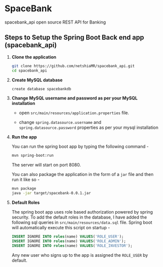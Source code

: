 # SpaceBank
spacebank_api open source REST API for Banking  

## Steps to Setup the Spring Boot Back end app (spacebank_api)

1. **Clone the application**

	```bash
	git clone https://github.com/netshiaMR/spacebank_api.git
	cd spacebank_api
	```

2. **Create MySQL database**

	```bash
	create database spacebankdb
	```

3. **Change MySQL username and password as per your MySQL installation**

	+ open `src/main/resources/application.properties` file.

	+ change `spring.datasource.username` and `spring.datasource.password` properties as per your mysql installation

4. **Run the app**

	You can run the spring boot app by typing the following command -

	```bash
	mvn spring-boot:run
	```

	The server will start on port 8080.

	You can also package the application in the form of a `jar` file and then run it like so -

	```bash
	mvn package
	java -jar target/spacebank-0.0.1.jar
	```
5. **Default Roles**
	
	The spring boot app uses role based authorization powered by spring security. To add the default roles in the database, I have added the following sql queries in `src/main/resources/data.sql` file. Spring boot will automatically execute this script on startup -

	```sql
	INSERT IGNORE INTO roles(name) VALUES('ROLE_USER');
	INSERT IGNORE INTO roles(name) VALUES('ROLE_ADMIN');
	INSERT IGNORE INTO roles(name) VALUES('ROLE_INVESTOR');
	```

	Any new user who signs up to the app is assigned the `ROLE_USER` by default.